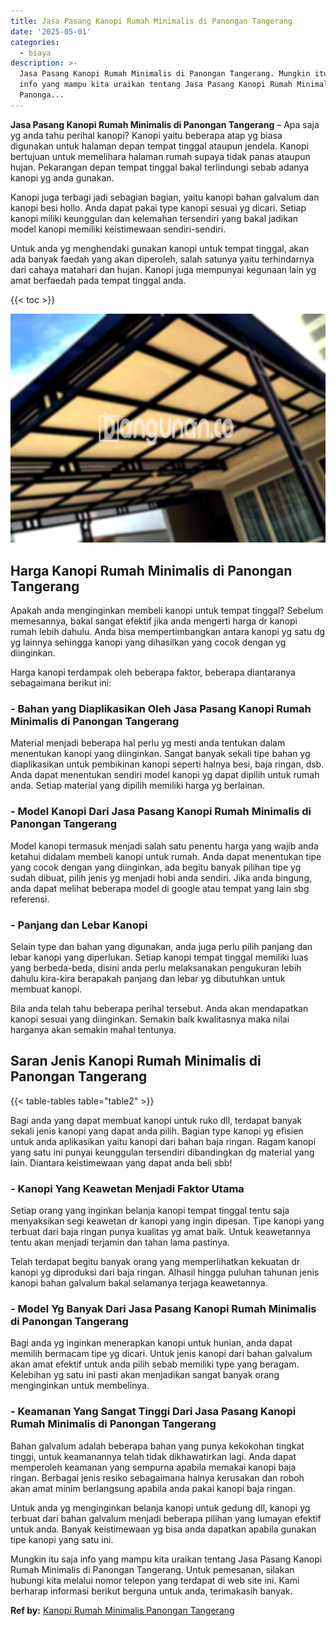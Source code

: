 ```yaml
---
title: Jasa Pasang Kanopi Rumah Minimalis di Panongan Tangerang
date: '2025-05-01'
categories:
  - biaya
description: >-
  Jasa Pasang Kanopi Rumah Minimalis di Panongan Tangerang. Mungkin itu saja
  info yang mampu kita uraikan tentang Jasa Pasang Kanopi Rumah Minimalis di
  Panonga...
---
```


**Jasa Pasang Kanopi Rumah Minimalis di Panongan Tangerang** – Apa saja yg anda tahu perihal kanopi? Kanopi yaitu beberapa atap yg biasa digunakan untuk halaman depan tempat tinggal ataupun jendela. Kanopi bertujuan untuk memelihara halaman rumah supaya tidak panas ataupun hujan. Pekarangan depan tempat tinggal bakal terlindungi sebab adanya kanopi yg anda gunakan.

Kanopi juga terbagi jadi sebagian bagian, yaitu kanopi bahan galvalum dan kanopi besi hollo. Anda dapat pakai type kanopi sesuai yg dicari. Setiap kanopi miliki keunggulan dan kelemahan tersendiri yang bakal jadikan model kanopi memiliki keistimewaan sendiri-sendiri.

Untuk anda yg menghendaki gunakan kanopi untuk tempat tinggal, akan ada banyak faedah yang akan diperoleh, salah satunya yaitu terhindarnya dari cahaya matahari dan hujan. Kanopi juga mempunyai kegunaan lain yg amat berfaedah pada tempat tinggal anda.

{{< toc >}}

![Jasa Pasang Kanopi Rumah Minimalis di Panongan Tangerang](/images/harga-kanopi-minimalis-30.png)

## Harga Kanopi Rumah Minimalis di Panongan Tangerang

Apakah anda menginginkan membeli kanopi untuk tempat tinggal? Sebelum memesannya, bakal sangat efektif jika anda mengerti harga dr kanopi rumah lebih dahulu. Anda bisa mempertimbangkan antara kanopi yg satu dg yg lainnya sehingga kanopi yang dihasilkan yang cocok dengan yg diinginkan.

Harga kanopi terdampak oleh beberapa faktor, beberapa diantaranya sebagaimana berikut ini:

### \- Bahan yang Diaplikasikan Oleh Jasa Pasang Kanopi Rumah Minimalis di Panongan Tangerang

Material menjadi beberapa hal perlu yg mesti anda tentukan dalam menentukan kanopi yang diinginkan. Sangat banyak sekali tipe bahan yg diaplikasikan untuk pembikinan kanopi seperti halnya besi, baja ringan, dsb. Anda dapat menentukan sendiri model kanopi yg dapat dipilih untuk rumah anda. Setiap material yang dipilih memiliki harga yg berlainan.

### \- Model Kanopi Dari Jasa Pasang Kanopi Rumah Minimalis di Panongan Tangerang

Model kanopi termasuk menjadi salah satu penentu harga yang wajib anda ketahui didalam membeli kanopi untuk rumah. Anda dapat menentukan tipe yang cocok dengan yang diinginkan, ada begitu banyak pilihan tipe yg sudah dibuat, pilih jenis yg menjadi hobi anda sendiri. Jika anda bingung, anda dapat melihat beberapa model di google atau tempat yang lain sbg referensi.

### \- Panjang dan Lebar Kanopi

Selain type dan bahan yang digunakan, anda juga perlu pilih panjang dan lebar kanopi yang diperlukan. Setiap kanopi tempat tinggal memiliki luas yang berbeda-beda, disini anda perlu melaksanakan pengukuran lebih dahulu kira-kira berapakah panjang dan lebar yg dibutuhkan untuk membuat kanopi.

Bila anda telah tahu beberapa perihal tersebut. Anda akan mendapatkan kanopi sesuai yang diinginkan. Semakin baik kwalitasnya maka nilai harganya akan semakin mahal tentunya.

## Saran Jenis Kanopi Rumah Minimalis di Panongan Tangerang

{{< table-tables table="table2" >}}

Bagi anda yang dapat membuat kanopi untuk ruko dll, terdapat banyak sekali jenis kanopi yang dapat anda pilih. Bagian type kanopi yg efisien untuk anda aplikasikan yaitu kanopi dari bahan baja ringan. Ragam kanopi yang satu ini punyai keunggulan tersendiri dibandingkan dg material yang lain. Diantara keistimewaan yang dapat anda beli sbb!

### \- Kanopi Yang Keawetan Menjadi Faktor Utama

Setiap orang yang inginkan belanja kanopi tempat tinggal tentu saja menyaksikan segi keawetan dr kanopi yang ingin dipesan. Tipe kanopi yang terbuat dari baja ringan punya kualitas yg amat baik. Untuk keawetannya tentu akan menjadi terjamin dan tahan lama pastinya.

Telah terdapat begitu banyak orang yang memperlihatkan kekuatan dr kanopi yg diproduksi dari baja ringan. Alhasil hingga puluhan tahunan jenis kanopi bahan galvalum bakal selamanya terjaga keawetannya.

### \- Model Yg Banyak Dari Jasa Pasang Kanopi Rumah Minimalis di Panongan Tangerang

Bagi anda yg inginkan menerapkan kanopi untuk hunian, anda dapat memilih bermacam tipe yg dicari. Untuk jenis kanopi dari bahan galvalum akan amat efektif untuk anda pilih sebab memiliki type yang beragam. Kelebihan yg satu ini pasti akan menjadikan sangat banyak orang menginginkan untuk membelinya.

### \- Keamanan Yang Sangat Tinggi Dari Jasa Pasang Kanopi Rumah Minimalis di Panongan Tangerang

Bahan galvalum adalah beberapa bahan yang punya kekokohan tingkat tinggi, untuk keamanannya telah tidak dikhawatirkan lagi. Anda dapat memperoleh keamanan yang sempurna apabila memakai kanopi baja ringan. Berbagai jenis resiko sebagaimana halnya kerusakan dan roboh akan amat minim berlangsung apabila anda pakai kanopi baja ringan.

Untuk anda yg menginginkan belanja kanopi untuk gedung dll, kanopi yg terbuat dari bahan galvalum menjadi beberapa pilihan yang lumayan efektif untuk anda. Banyak keistimewaan yg bisa anda dapatkan apabila gunakan tipe kanopi yang satu ini.

Mungkin itu saja info yang mampu kita uraikan tentang Jasa Pasang Kanopi Rumah Minimalis di Panongan Tangerang. Untuk pemesanan, silakan hubungi kita melalui nomor telepon yang terdapat di web site ini. Kami berharap informasi berikut berguna untuk anda, terimakasih banyak.

**Ref by:**  [Kanopi Rumah Minimalis Panongan Tangerang](https://id.wikipedia.org/wiki/Kanopi)

